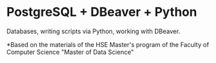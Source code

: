 # PostgreSQL + DBeaver + Python
Databases, writing scripts via Python, working with DBeaver.

*Based on the materials of the HSE Master's program of the Faculty of Computer Science "Master of Data Science"
